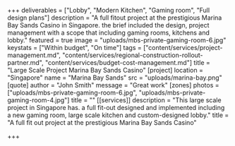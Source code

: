 +++
deliverables = ["Lobby", "Modern Kitchen", "Gaming room", "Full design plans"]
description = "A full fitout project at the prestigious Marina Bay Sands Casino in Singapore. the brief included the design, project management with a scope that including gaming rooms, kitchens and lobby."
featured = true
image = "uploads/mbs-private-gaming-room-6.jpg"
keystats = ["Within budget", "On time"]
tags = ["content/services/project-management.md", "content/services/regional-construction-rollout-partner.md", "content/services/budget-cost-management.md"]
title = "Large Scale Project Marina Bay Sands Casino"
[project]
location = "Singapore"
name = "Marina Bay Sands"
src = "uploads/marina-bay.png"
[quote]
author = "John Smith"
message = "Great work"
[zones]
photos = ["uploads/mbs-private-gaming-room-6.jpg", "uploads/mbs-private-gaming-room-4.jpg"]
title = ""
[[services]]
description = "This large scale project in Singapore has. a full fit-out designed and implemented including a new gaming room, large scale kitchen and custom-designed lobby."
title = "A full fit out project at the prestigious Marina Bay Sands Casino"

+++
